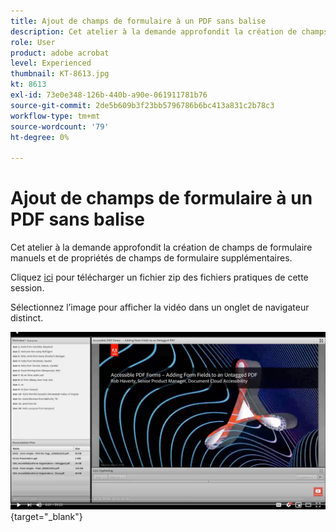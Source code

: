 ```yaml
---
title: Ajout de champs de formulaire à un PDF sans balise
description: Cet atelier à la demande approfondit la création de champs de formulaire manuels et de propriétés de champs de formulaire supplémentaires
role: User
product: adobe acrobat
level: Experienced
thumbnail: KT-8613.jpg
kt: 8613
exl-id: 73e0e348-126b-440b-a90e-061911781b76
source-git-commit: 2de5b609b3f23bb5796786b6bc413a831c2b78c3
workflow-type: tm+mt
source-wordcount: '79'
ht-degree: 0%

---
```


# Ajout de champs de formulaire à un PDF sans balise

Cet atelier à la demande approfondit la création de champs de formulaire manuels et de propriétés de champs de formulaire supplémentaires.

Cliquez [ici](../assets/accessibilitysession6.zip) pour télécharger un fichier zip des fichiers pratiques de cette session.

Sélectionnez l’image pour afficher la vidéo dans un onglet de navigateur distinct.

[![Vidéo Session 6](../assets/Accessibilitysession6_YT.png)](https://youtu.be/xh4pJQiY0nw){target=&quot;_blank&quot;}
